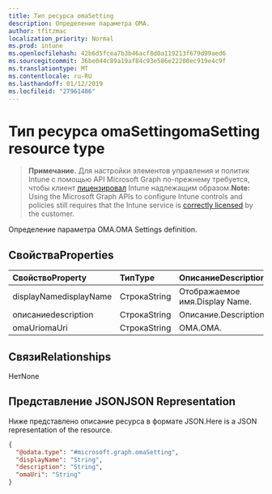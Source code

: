 ```yaml
---
title: Тип ресурса omaSetting
description: Определение параметра OMA.
author: tfitzmac
localization_priority: Normal
ms.prod: intune
ms.openlocfilehash: 42b6d5fcea7b3b46acf8d0a119213f679d99aed6
ms.sourcegitcommit: 36be044c89a19af84c93e586e22200ec919e4c9f
ms.translationtype: MT
ms.contentlocale: ru-RU
ms.lasthandoff: 01/12/2019
ms.locfileid: "27961486"
---
```

# <a name="omasetting-resource-type"></a><span data-ttu-id="3a6dc-103">Тип ресурса omaSetting</span><span class="sxs-lookup"><span data-stu-id="3a6dc-103">omaSetting resource type</span></span>

> <span data-ttu-id="3a6dc-104">**Примечание.** Для настройки элементов управления и политик Intune с помощью API Microsoft Graph по-прежнему требуется, чтобы клиент [лицензировал](https://go.microsoft.com/fwlink/?linkid=839381) Intune надлежащим образом.</span><span class="sxs-lookup"><span data-stu-id="3a6dc-104">**Note:** Using the Microsoft Graph APIs to configure Intune controls and policies still requires that the Intune service is [correctly licensed](https://go.microsoft.com/fwlink/?linkid=839381) by the customer.</span></span>

<span data-ttu-id="3a6dc-105">Определение параметра OMA.</span><span class="sxs-lookup"><span data-stu-id="3a6dc-105">OMA Settings definition.</span></span>
## <a name="properties"></a><span data-ttu-id="3a6dc-106">Свойства</span><span class="sxs-lookup"><span data-stu-id="3a6dc-106">Properties</span></span>
|<span data-ttu-id="3a6dc-107">Свойство</span><span class="sxs-lookup"><span data-stu-id="3a6dc-107">Property</span></span>|<span data-ttu-id="3a6dc-108">Тип</span><span class="sxs-lookup"><span data-stu-id="3a6dc-108">Type</span></span>|<span data-ttu-id="3a6dc-109">Описание</span><span class="sxs-lookup"><span data-stu-id="3a6dc-109">Description</span></span>|
|:---|:---|:---|
|<span data-ttu-id="3a6dc-110">displayName</span><span class="sxs-lookup"><span data-stu-id="3a6dc-110">displayName</span></span>|<span data-ttu-id="3a6dc-111">Строка</span><span class="sxs-lookup"><span data-stu-id="3a6dc-111">String</span></span>|<span data-ttu-id="3a6dc-112">Отображаемое имя.</span><span class="sxs-lookup"><span data-stu-id="3a6dc-112">Display Name.</span></span>|
|<span data-ttu-id="3a6dc-113">описание</span><span class="sxs-lookup"><span data-stu-id="3a6dc-113">description</span></span>|<span data-ttu-id="3a6dc-114">Строка</span><span class="sxs-lookup"><span data-stu-id="3a6dc-114">String</span></span>|<span data-ttu-id="3a6dc-115">Описание.</span><span class="sxs-lookup"><span data-stu-id="3a6dc-115">Description.</span></span>|
|<span data-ttu-id="3a6dc-116">omaUri</span><span class="sxs-lookup"><span data-stu-id="3a6dc-116">omaUri</span></span>|<span data-ttu-id="3a6dc-117">Строка</span><span class="sxs-lookup"><span data-stu-id="3a6dc-117">String</span></span>|<span data-ttu-id="3a6dc-118">OMA.</span><span class="sxs-lookup"><span data-stu-id="3a6dc-118">OMA.</span></span>|

## <a name="relationships"></a><span data-ttu-id="3a6dc-119">Связи</span><span class="sxs-lookup"><span data-stu-id="3a6dc-119">Relationships</span></span>
<span data-ttu-id="3a6dc-120">Нет</span><span class="sxs-lookup"><span data-stu-id="3a6dc-120">None</span></span>
## <a name="json-representation"></a><span data-ttu-id="3a6dc-121">Представление JSON</span><span class="sxs-lookup"><span data-stu-id="3a6dc-121">JSON Representation</span></span>
<span data-ttu-id="3a6dc-122">Ниже представлено описание ресурса в формате JSON.</span><span class="sxs-lookup"><span data-stu-id="3a6dc-122">Here is a JSON representation of the resource.</span></span>
<!-- {
  "blockType": "resource",
  "@odata.type": "microsoft.graph.omaSetting"
}
-->
``` json
{
  "@odata.type": "#microsoft.graph.omaSetting",
  "displayName": "String",
  "description": "String",
  "omaUri": "String"
}
```



